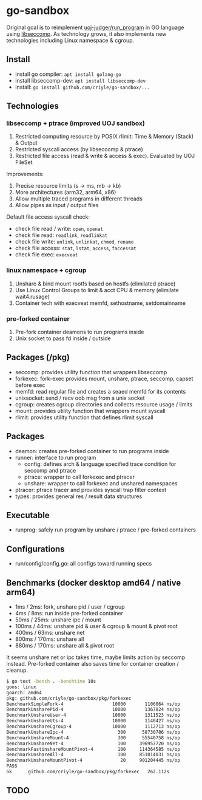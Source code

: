 # go-sandbox

Original goal is to reimplement [uoj-judger/run_program](https://github.com/vfleaking/uoj) in GO language using [libseccomp](https://github.com/pkg/seccomp/libseccomp-golang). As technology grows, it also implements new technologies including Linux namespace & cgroup.

## Install

- install go compiler: `apt install golang-go`
- install libseccomp-dev: `apt install libseccomp-dev`
- install: `go install github.com/criyle/go-sandbox/...`

## Technologies

### libseccomp + ptrace (improved UOJ sandbox)

1. Restricted computing resource by POSIX rlimit: Time & Memory (Stack) & Output
2. Restricted syscall access (by libseccomp & ptrace)
3. Restricted file access (read & write & access & exec). Evaluated by UOJ FileSet

Improvements:

1. Precise resource limits (s -> ms, mb -> kb)
2. More architectures (arm32, arm64, x86)
3. Allow multiple traced programs in different threads
4. Allow pipes as input / output files

Default file access syscall check:

- check file read / write: `open`, `openat`
- check file read: `readlink`, `readlinkat`
- check file write: `unlink`, `unlinkat`, `chmod`, `rename`
- check file access: `stat`, `lstat`, `access`, `faccessat`
- check file exec: `execveat`

### linux namespace + cgroup

1. Unshare & bind mount rootfs based on hostfs (elimilated ptrace)
2. Use Linux Control Groups to limit & acct CPU & memory (elimilate wait4.rusage)
3. Container tech with execveat memfd, sethostname, setdomainname

### pre-forked container

1. Pre-fork container deamons to run programs inside
2. Unix socket to pass fd inside / outside

## Packages (/pkg)

- seccomp: provides utility function that wrappers libseccomp
- forkexec: fork-exec provides mount, unshare, ptrace, seccomp, capset before exec
- memfd: read regular file and creates a seaed memfd for its contents
- unixsocket: send / recv oob msg from a unix socket
- cgroup: creates cgroup directories and collects resource usage / limits
- mount: provides utility function that wrappers mount syscall
- rlimit: provides utility function that defines rlimit syscall

## Packages

- deamon: creates pre-forked container to run programs inside
- runner: interface to run program
  - config: defines arch & language specified trace condition for seccomp and ptrace
  - ptrace: wrapper to call forkexec and ptracer
  - unshare: wrapper to call forkexec and unshared namespaces
- ptracer: ptrace tracer and provides syscall trap filter context
- types: provides general res / result data structures

## Executable

- runprog: safely run program by unshare / ptrace / pre-forked containers

## Configurations

- run/config/config.go: all configs toward running specs

## Benchmarks (docker desktop amd64 / native arm64)

- 1ms / 2ms: fork, unshare pid / user / cgroup
- 4ms / 8ms: run inside pre-forked container
- 50ms / 25ms: unshare ipc / mount
- 100ms / 44ms: unshare pid & user & cgroup & mount & pivot root
- 400ms / 63ms: unshare net
- 800ms / 170ms: unshare all
- 880ms / 170ms: unshare all & pivot root

It seems unshare net or ipc takes time, maybe limits action by seccomp instead.
Pre-forked container also saves time for container creation / cleanup.

```bash
$ go test -bench . -benchtime 10s
goos: linux
goarch: amd64
pkg: github.com/criyle/go-sandbox/pkg/forkexec
BenchmarkSimpleFork-4              	   10000	   1106064 ns/op
BenchmarkUnsharePid-4              	   10000	   1367824 ns/op
BenchmarkUnshareUser-4             	   10000	   1311523 ns/op
BenchmarkUnshareUts-4              	   10000	   1140427 ns/op
BenchmarkUnshareCgroup-4           	   10000	   1112713 ns/op
BenchmarkUnshareIpc-4              	     300	  58730786 ns/op
BenchmarkUnshareMount-4            	     300	  55540758 ns/op
BenchmarkUnshareNet-4              	     100	 396957720 ns/op
BenchmarkFastUnshareMountPivot-4   	     100	 114364585 ns/op
BenchmarkUnshareAll-4              	     100	 851014031 ns/op
BenchmarkUnshareMountPivot-4       	      20	 901204445 ns/op
PASS
ok  	github.com/criyle/go-sandbox/pkg/forkexec	262.112s
```

## TODO
